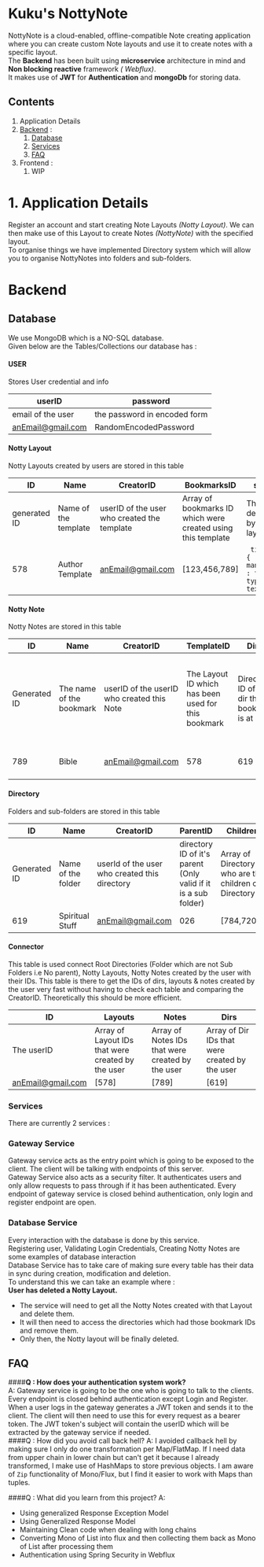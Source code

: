 # Kuku's NottyNote

NottyNote is a cloud-enabled, offline-compatible Note creating application where you can create custom Note layouts and
use it to create notes with a specific layout.<br>
The **Backend** has been built using **microservice** architecture in mind and **Non blocking reactive** framework _(
Webflux)_.
<br> It makes use of **JWT** for **Authentication** and **mongoDb** for storing data.

## Contents

1. Application Details
2. [Backend](#Backend) :
    1. [ Database ](#Database)
    2. [Services](#Services)
    3. [FAQ](#FAQ)
4. Frontend :
    1. WIP

# 1. Application Details

Register an account and start creating Note Layouts _(Notty Layout)_. We can then make use of this Layout to create
Notes _(NottyNote)_ with the specified layout.
<br>
To organise things we have implemented Directory system which will allow you to organise NottyNotes into folders and
sub-folders. <br>

# Backend

## Database

We use MongoDB which is a NO-SQL database.<br> Given below are the Tables/Collections our database has : <br>

#### USER

Stores User credential and info

|userID | password  | 
|--- | --- | 
|email of the user| the password in encoded form
|anEmail@gmail.com| RandomEncodedPassword

#### Notty Layout

Notty Layouts created by users are stored in this table

|ID | Name  | CreatorID | BookmarksID | struct |
|--- | --- | --- | --- | --- |
|generated ID| Name of the template | userID of the user who created the template | Array of bookmarks ID which were created using this template | The fields described by this layout
|578| Author Template | anEmail@gmail.com | [123,456,789] | ` title : { mandatory : true, type : text}`

#### Notty Note

Notty Notes are stored in this table

| ID | Name | CreatorID | TemplateID | DirID | Data | isPublic
| --- | --- | --- | --- | --- | --- | ---
|Generated ID| The name of the bookmark | userID of the userID who created this Note | The Layout ID which has been used for this bookmark | Directory ID of the dir this bookmark is at | The data of the bookmark. Corresponds to the struct of layout from Notty Layout Collection | true or false to signify if it's a visible to only the user or to everyone |
| 789 | Bible | anEmail@gmail.com | 578 | 619 | ```{title : Easy to read version}``` | false|

#### Directory

Folders and sub-folders are stored in this table

| ID | Name | CreatorID | ParentID | ChildrenIDs | BookmarkIDs | 
| ---|---|---|---|---|--- |
|Generated ID | Name of the folder | userId of the user who created this directory | directory ID of it's parent (Only valid if it is a sub folder) | Array of Directory IDs who are the children of this Directory | Array of bookmark IDs that are in this directory|
619 | Spiritual Stuff | anEmail@gmail.com | 026 | [784,720,261] | [789,696,001]

#### Connector

This table is used connect Root Directories (Folder which are not Sub Folders i.e No parent), Notty Layouts, Notty Notes
created by the user with their IDs. This table is there to get the IDs of dirs, layouts & notes created by the user very
fast without having to check each table and comparing the CreatorID. Theoretically this should be more efficient.

| ID | Layouts | Notes | Dirs
| --- | --- | --- | --- |
| The userID | Array of Layout IDs that were created by the user | Array of Notes IDs that were created by the user | Array of Dir IDs that were created by the user |
| anEmail@gmail.com | [578] | [789] | [619]

### Services

There are currently 2 services : <br>

### Gateway Service

Gateway service acts as the entry point which is going to be exposed to the client. The client will be talking with
endpoints of this server. <br>
Gateway Service also acts as a security filter. It authenticates users and only allow requests to pass through if it has
been authenticated. Every endpoint of gateway service is closed behind authentication, only login and register endpoint
are open.

### Database Service

Every interaction with the database is done by this service. <br> Registering user, Validating Login Credentials,
Creating Notty Notes are some examples of database interaction <br>
Database Service has to take care of making sure every table has their data in sync during creation, modification and
deletion. <br>
To understand this we can take an example where  : <br>
**User has deleted a Notty Layout.**

- The service will need to get all the Notty Notes created with that Layout and delete them.
- It will then need to access the directories which had those bookmark IDs and remove them.
- Only then, the Notty layout will be finally deleted.

## FAQ
####**Q : How does your authentication system work? <br>**
A: Gateway service is going to be the one who is going to talk to the clients. Every endpoint is closed behind authentication except Login and Register.
When a user logs in the gateway generates a JWT token and sends it to the client. The client will then need to use this for every request as a bearer token.
The JWT token's subject will contain the userID which will be extracted by the gateway service if needed. <br>
####Q : How did you avoid call back hell?
A: I avoided callback hell by making sure I only do one transformation per Map/FlatMap. If I need data from upper chain in lower chain but can't get it because I already transformed, I make use of HashMaps to store previous objects. I am aware of `Zip` functionality of Mono/Flux, but I find it easier to work with Maps than tuples.

####Q : What did you learn from this project?
A: 
- Using generalized Response Exception Model
- Using Generalized Response Model
- Maintaining Clean code when dealing with long chains
- Converting Mono of List into flux and then collecting them back as Mono of List after processing them
- Authentication using Spring Security in Webflux
